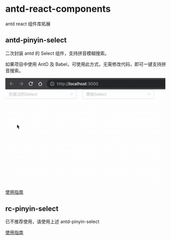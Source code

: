 # antd-react-components

antd react 组件库拓展

## antd-pinyin-select

二次封装 antd 的 Select 组件，支持拼音模糊搜索。

如果项目中使用 AntD 及 Babel，可使用此方式，无需修改代码，即可一键支持拼音搜索。

<img src="https://github.com/DPDFE/antd-react-components/blob/main/imgs/antd-pinyin-select.gif?raw=true" style="width: 500px" />

[使用指南](https://github.com/DPDFE/antd-react-components/wiki/antd-pinyin-select)

## rc-pinyin-select

已不推荐使用，请使用上述 antd-pinyin-select

[使用指南](https://github.com/DPDFE/antd-react-components/wiki/rc-pinyin-select)
